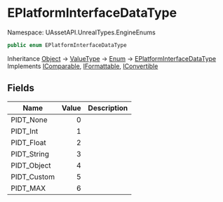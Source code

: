 # EPlatformInterfaceDataType

Namespace: UAssetAPI.UnrealTypes.EngineEnums

```csharp
public enum EPlatformInterfaceDataType
```

Inheritance [Object](https://docs.microsoft.com/en-us/dotnet/api/system.object) → [ValueType](https://docs.microsoft.com/en-us/dotnet/api/system.valuetype) → [Enum](https://docs.microsoft.com/en-us/dotnet/api/system.enum) → [EPlatformInterfaceDataType](./uassetapi.unrealtypes.engineenums.eplatforminterfacedatatype.md)<br>
Implements [IComparable](https://docs.microsoft.com/en-us/dotnet/api/system.icomparable), [IFormattable](https://docs.microsoft.com/en-us/dotnet/api/system.iformattable), [IConvertible](https://docs.microsoft.com/en-us/dotnet/api/system.iconvertible)

## Fields

| Name | Value | Description |
| --- | --: | --- |
| PIDT_None | 0 |  |
| PIDT_Int | 1 |  |
| PIDT_Float | 2 |  |
| PIDT_String | 3 |  |
| PIDT_Object | 4 |  |
| PIDT_Custom | 5 |  |
| PIDT_MAX | 6 |  |
